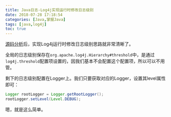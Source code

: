 ```yaml
---
title: Java日志-Log4j实现运行时修改日志级别
date: 2018-07-28 17:18:54
categories: [Java,掌握Java]
tags: [java,log4j]
toc: true
---
```


[源码分析](http://imushan.com/2018/07/28/java/language/Java%E6%97%A5%E5%BF%97-Log4j%E6%BA%90%E7%A0%81%E5%88%86%E6%9E%90/)后，实现Log4j运行时修改日志级别思路就非常清晰了。

<!-- more -->

全局的日志级别保存在`org.apache.log4j.Hierarchy#threshold`中，是通过`log4j.threshold`配置项设置的，因我们基本不会配置这个配置项，所以可以不用管。

剩下的日志级别配置在Logger上。我们只要获取对应的Logger，设置其level属性即可：

```java
Logger rootLogger = Logger.getRootLogger();
rootLogger.setLevel(Level.DEBUG);
```

嗯，就是这么简单。